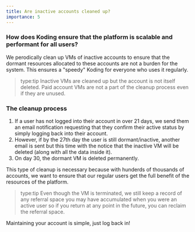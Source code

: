 ```yaml
---
title: Are inactive accounts cleaned up?
importance: 5
---
```


### How does Koding ensure that the platform is scalable and performant for all users?
We perodically clean up VMs of inactive accounts to ensure that the dormant resources
allocated to these accounts are not a burden for the system. This ensures a "speedy"
Koding for everyone who uses it regularly.

> type:tip
> Inactive VMs are cleaned up but the account is not itself deleted. Paid account VMs
> are not a part of the cleanup process even if they are unused.

### The cleanup process
1. If a user has not logged into their account in over 21 days, we send them an email notification
requesting that they confirm their active status by simply logging back into their account.
2. However, if by the 27th day the user is still dormant/inactive, another email is sent but this
time with the notice that the inactive VM will be deleted (along with all the data inside it).
3. On day 30, the dormant VM is deleted permanently.

This type of cleanup is necessary because with hunderds of thousands of accounts,
we want to ensure that our regular users get the full benefit of the resources of the platform.

> type:tip
> Even though the VM is terminated, we still keep a record of any referral space you may
> have accumulated when you were an active user so if you return at any point in the future,
> you can reclaim the referral space.

Maintaining your account is simple, just log back in!
